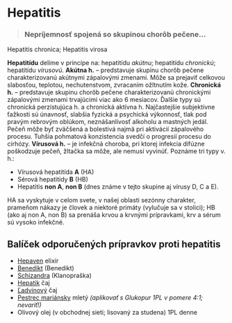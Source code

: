 Hepatitis
=========


> ### Nepríjemnosť spojená so skupinou chorôb pečene…
> 
> 

Hepatitis chronica; Hepatitis virosa

**Hepatitídu** delíme v princípe na: hepatitídu *akútnu*; hepatitídu
*chronickú*; hepatitídu *vírusovú*.   **Akútna h.** – predstavuje skupinu chorôb
pečene charakterizovanú akútnymi zápalovými zmenami. Môže sa prejaviť celkovou
slabosťou, teplotou, nechutenstvom, zvracaním ožltnutím kože.   **Chronická h.**
– predstavuje skupinu chorôb pečene charakterizovanú chronickými zápalovými
zmenami trvajúcimi viac ako 6 mesiacov.   Ďalšie typy sú chronická perzistujúca
h. a chronická aktívna h.   Najčastejšie subjektívne ťažkosti sú únavnosť,
slabšia fyzická a psychická výkonnosť, tlak pod pravým rebrovým oblúkom,
neznášanlivosť alkoholu a mastných jedál. Pečeň môže byť zväčšená a bolestivá
najmä pri aktivácií zápalového procesu. Tuhšia pohmatová konzistencia svedčí o
progresií procesu do cirhózy.   **Vírusová h.** – je infekčná choroba, pri
ktorej infekcia difúzne poškodzuje pečeň, žltačka sa môže, ale nemusí vyvinúť.
Poznáme tri typy v. h.:

* Vírusová hepatitída **A** (HA)
* Sérová hepatitídy **B** (HB)
* Hepatitis **non A**, **non B** (dnes známe v tejto skupine aj vírusy D, C a E).

HA sa vyskytuje v celom svete, v našej oblasti sezónny charakter, prameňom
nákazy je človek a niektoré primáty (vylučuje sa v stolici); HB (ako aj non A,
non B) sa prenáša krvou a krvnými prípravkami, krv a sérum sú vysoko infekčné.

Balíček odporučených prípravkov proti hepatitis
-----------------------------------------------

* [Hepaven](/sip/p/hepaven-elixir/) elixír
* [Benedikt](/sip/p/benedikt/) (Benedikt)
* [Schizandra](/sip/p/schizandra/) (Klanopraška)
* [Hepatik](/sip/caje/hepatik) čaj
* [Ľadvinový](/sip/caje/ladviny) čaj
* [Pestrec mariánsky](/sip/caje/pestrec) mletý *(aplikovať s Glukopur 1PL v pomere 4:1; nevariť!)*
* Olivový olej (v obchodnej sieti; lisovaný za studena) 1PL denne
